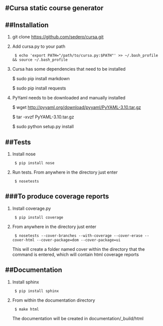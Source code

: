 #Cursa static course generator
------------------------------------------

##Installation
-------------

1. git clone https://github.com/sedero/cursa.git

2. Add cursa.py to your path


        $ echo 'export PATH="/path/to/cursa.py:$PATH"' >> ~/.bash_profile && source ~/.bash_profile

3. Cursa has some dependencies that need to be installed

	$ sudo pip install markdown

	$ sudo pip install requests

4. PyYaml needs to be downloaded and manually installed

	$ wget http://pyyaml.org/download/pyyaml/PyYAML-3.10.tar.gz

	$ tar -xvzf PyYAML-3.10.tar.gz

	$ sudo python setup.py install


##Tests
------

1. Install nose


        $ pip install nose

2. Run tests. From anywhere in the directory just enter 


        $ nosetests

###To produce coverage reports
------------------------------

1. Install coverage.py


        $ pip install coverage

2. From anywhere in the directory just enter


        $ nosetests --cover-branches --with-coverage --cover-erase --cover-html --cover-package=dom --cover-package=ui

   This will create a folder named cover within the directory that the command is entered, which will contain html coverage reports

##Documentation
----------------

1. Install sphinx


        $ pip install sphinx

2. From within the documentation directory


        $ make html

   The documentation will be created in documentation/_build/html

